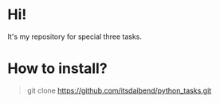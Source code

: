# Hi!
It's my repository for special three tasks. 
# How to install? 
> git clone https://github.com/itsdaibend/python_tasks.git
